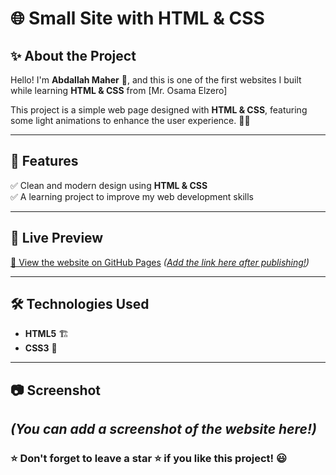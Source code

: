 # 🌐 Small Site with HTML & CSS

## ✨ About the Project  
Hello! I'm **Abdallah Maher** 👋, and this is one of the first websites I built while learning **HTML & CSS** from [Mr. Osama Elzero]

This project is a simple web page designed with **HTML & CSS**, featuring some light animations to enhance the user experience. 🎨✨  

---

## 📌 Features  
✅ Clean and modern design using **HTML & CSS**  
✅ A learning project to improve my web development skills  

---

## 🚀 Live Preview  
[🔗 View the website on GitHub Pages](#) *([Add the link here after publishing!](https://scintillating-monstera-e231aa.netlify.app/))*  

---

## 🛠️ Technologies Used  
- **HTML5** 🏗️  
- **CSS3** 🎨  

---

## 📷 Screenshot  
*(You can add a screenshot of the website here!)*  
---

### ⭐ Don't forget to leave a star ⭐ if you like this project! 😃  
